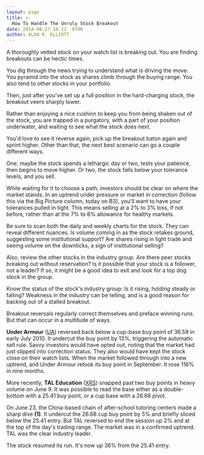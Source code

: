 ```yaml
---
layout: page
title: >-
  How To Handle The Unruly Stock Breakout
date: 2014-08-27 18:12 -0700
author: ALAN R. ELLIOTT
---
```





A thoroughly vetted stock on your watch list is breaking out. You are finding breakouts can be hectic times.


You dig through the news trying to understand what is driving the move. You pyramid into the stock as shares climb through the buying range. You also tend to other stocks in your portfolio.


Then, just after you've set up a full position in the hard-charging stock, the breakout veers sharply lower.


Rather than enjoying a nice cushion to keep you from being shaken out of the stock, you are trapped in a purgatory, with a part of your position underwater, and waiting to see what the stock does next.


You'd love to see it reverse again, pick up the breakout baton again and sprint higher. Other than that, the next best scenario can go a couple different ways.


One, maybe the stock spends a lethargic day or two, tests your patience, then begins to move higher. Or two, the stock falls below your tolerance levels, and you sell.


While waiting for it to choose a path, investors should be clear on where the market stands. In an uptrend under pressure or market in correction (follow this via the Big Picture column, today on B3), you'll want to have your tolerances pulled in tight. This means selling at a 2% to 3% loss, if not before, rather than at the 7% to 8% allowance for healthy markets.


Be sure to scan both the daily and weekly charts for the stock. They can reveal different nuances. Is volume coming in as the stock retakes ground, suggesting some institutional support? Are shares rising in light trade and seeing volume on the downticks, a sign of institutional selling?


Also, review the other stocks in the industry group. Are there peer stocks breaking out without reservation? Is it possible that your stock is a follower, not a leader? If so, it might be a good idea to exit and look for a top dog stock in the group.


Know the status of the stock's industry group: Is it rising, holding steady or falling? Weakness in the industry can be telling, and is a good reason for backing out of a stalled breakout.


Breakout reversals regularly correct themselves and preface winning runs. But that can occur in a multitude of ways.


**Under Armour** ([UA](https://research.investors.com/quote.aspx?symbol=UA)) reversed back below a cup-base buy point of 36.59 in early July 2010. It undercut the buy point by 13%, triggering the automatic sell rule. Savvy investors would have opted out, noting that the market had just slipped into correction status. They also would have kept the stock close on their watch lists. When the market followed through into a new uptrend, and Under Armour retook its buy point in September. It rose 116% in nine months.


More recently, **TAL Education** ([XRS](https://research.investors.com/quote.aspx?symbol=XRS)) snapped past two buy points in heavy volume on June 9. It was possible to read the base either as a double-bottom with a 25.41 buy point, or a cup base with a 26.68 pivot.


On June 23, the China-based chain of after-school tutoring centers made a sharp dive **(1)**. It undercut the 26.68 cup buy point by 5% and briefly sliced below the 25.41 entry. But TAL reversed to end the session up 2% and at the top of the day's trading range. The market was in a confirmed uptrend. TAL was the clear industry leader.


The stock resumed its run. It's now up 36% from the 25.41 entry.




